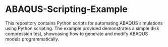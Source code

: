 # ABAQUS-Scripting-Example
This repository contains Python scripts for automating ABAQUS simulations using Python scripting. The example provided demonstrates a simple disk compression test, showcasing how to generate and modify ABAQUS models programmatically.
